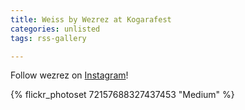 ```yaml
---
title: Weiss by Wezrez at Kogarafest
categories: unlisted
tags: rss-gallery

---
```


Follow wezrez on [Instagram](https://www.instagram.com/wezrez)! 

{% flickr_photoset 72157688327437453 "Medium" %}
